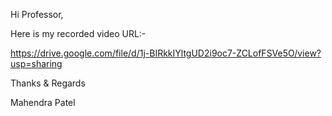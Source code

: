 Hi Professor,


Here is my recorded video URL:- 


https://drive.google.com/file/d/1j-BIRkkIYltgUD2i9oc7-ZCLofFSVe5O/view?usp=sharing


Thanks & Regards


Mahendra Patel
